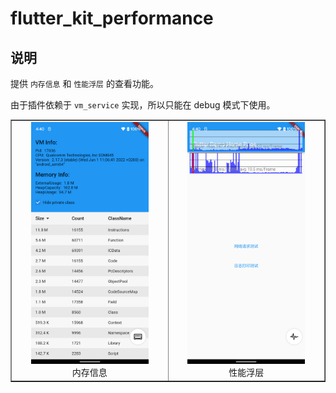 # flutter_kit_performance

## 说明

提供 `内存信息` 和 `性能浮层` 的查看功能。

由于插件依赖于 `vm_service` 实现，所以只能在 debug 模式下使用。

<table border="1" width="100%">
    <tr>
        <td width="33.33%" align="center"><img src="https://raw.githubusercontent.com/windows7lake/screenshot/main/Screenshot5.png" width="80%" alt="内存信息" /><br>内存信息</td>
        <td width="33.33%" align="center"><img src="https://raw.githubusercontent.com/windows7lake/screenshot/main/Screenshot6.png" width="80%" alt="性能浮层" /><br>性能浮层</td>
    </tr>
</table>